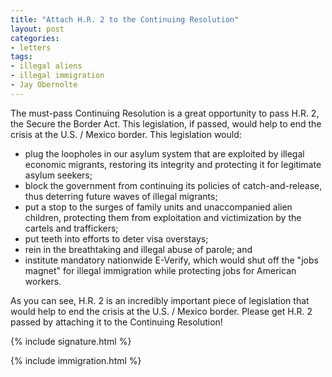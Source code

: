 ```yaml
---
title: "Attach H.R. 2 to the Continuing Resolution"
layout: post
categories:
- letters
tags:
- illegal aliens
- illegal immigration
- Jay Obernolte
---
```


The must-pass Continuing Resolution is a great opportunity to pass H.R. 2, the Secure the Border Act. This legislation, if passed, would help to end the crisis at the U.S. / Mexico border. This legislation would:

- plug the loopholes in our asylum system that are exploited by illegal economic migrants, restoring its integrity and protecting it for legitimate asylum seekers;
- block the government from continuing its policies of catch-and-release, thus deterring future waves of illegal migrants;
- put a stop to the surges of family units and unaccompanied alien children, protecting them from exploitation and victimization by the cartels and traffickers;
- put teeth into efforts to deter visa overstays;
- rein in the breathtaking and illegal abuse of parole; and
- institute mandatory nationwide E-Verify, which would shut off the "jobs magnet" for illegal immigration while protecting jobs for American workers.

As you can see, H.R. 2 is an incredibly important piece of legislation that would help to end the crisis at the U.S. / Mexico border. Please get H.R. 2 passed by attaching it to the Continuing Resolution!

{% include signature.html %}

{% include immigration.html %}
